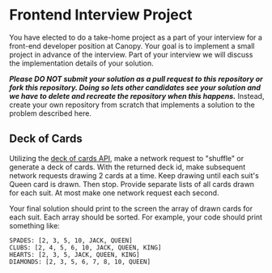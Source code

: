 # Frontend Interview Project
You have elected to do a take-home project as a part of your interview for a front-end developer position at Canopy. Your goal is to implement a small project in advance of the interview. Part of your interview we will discuss the implementation details of your solution.

***Please DO NOT submit your solution as a pull request to this repository or fork this repository. Doing so lets other candidates see your solution and we have to delete and recreate the repository when this happens.*** Instead, create your own repository from scratch that implements a solution to the problem described here.


## Deck of Cards
Utilizing the [deck of cards API](http://deckofcardsapi.com/), make a network request to "shuffle" or generate a deck of cards. With the returned deck id, make subsequent network requests drawing 2 cards at a time. Keep drawing until each suit's Queen card is drawn. Then stop. Provide separate lists of all cards drawn for each suit. At most make one network request each second.

Your final solution should print to the screen the array of drawn cards for each suit. Each array should be sorted. For example, your code should print something like:

```
SPADES: [2, 3, 5, 10, JACK, QUEEN]
CLUBS: [2, 4, 5, 6, 10, JACK, QUEEN, KING]
HEARTS: [2, 3, 5, JACK, QUEEN, KING]
DIAMONDS: [2, 3, 5, 6, 7, 8, 10, QUEEN]
